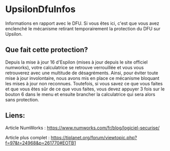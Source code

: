 # UpsilonDfuInfos

Informations en rapport avec le DFU. Si vous êtes ici, c'est que vous avez enclenché le mécanisme retirant temporairement la protection du DFU sur Upsilon.

## Que fait cette protection?

Depuis la mise à jour 16 d'Espilon (mises à jour depuis le site officiel numworks), votre calculatrice se retrouve verrouillée et vous vous retrouverez avec une multitude de désagréments. Ainsi, pour éviter toute mise à jour involontaire, nous avons mis en place ce mécanisme bloquant les mises à jour non reconnues. Toutefois, si vous savez ce que vous faites et que vous êtes sûr de ce que vous faites, vous devez appuyer 3 fois sur le bouton 6 dans le menu et ensuite brancher la calculatrice qui sera alors sans protection.

## Liens:
Article NumWorks : https://www.numworks.com/fr/blog/logiciel-securise/

Article plus complet : https://tiplanet.org/forum/viewtopic.php?f=97&t=24968&p=261770#EOTB1
